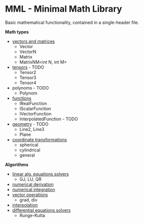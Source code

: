 # MML - Minimal Math Library
Basic mathematical functionality, contained in a single-header file.

**Math types**

- [vectors and matrices](/docs/Vectors_and_matrices.md)
  - Vector
  - VectorN<int N>
  - Matrix
  - MatrixNM<int N, int M>
- [tensors](/docs/Tensors.md) - TODO
  - Tensor2<int Dim>
  - Tensor3<int Dim>
  - Tensor4<int Dim>
- polynoms - TODO
  - Polynom
- [functions](/docs/Functions.md)
  - IRealFunction
  - IScalarFunction<int N>
  - IVectorFunction<int N>
  - InterpolatedFunction - TODO
- [geometry](/docs/Geometry.md) - TODO
  - Line2, Line3  
  - Plane
- [coordinate transformations](/docs/Coordinate_transformations.md)
  - spherical
  - cylindrical
  - general



**Algorithms**

- [linear alg. equations solvers](https://github.com/zvanjak/MML/blob/master/docs/Linear_equations_solvers.md)
  - GJ, LU, QR
- [numerical derivation](https://github.com/zvanjak/MML/blob/master/docs/Derivation.md)
- [numerical integration](https://github.com/zvanjak/MML/blob/master/docs/Integration.md)
- [vector operations](https://github.com/zvanjak/MML/blob/master/docs/Vector_operations.md)
  - grad, div
- [interpolation](https://github.com/zvanjak/MML/blob/master/docs/Interpolation.md)
- [differential equations solvers](https://github.com/zvanjak/MML/blob/master/docs/Differential_equations_solvers.md)
  - Runge-Kutta



